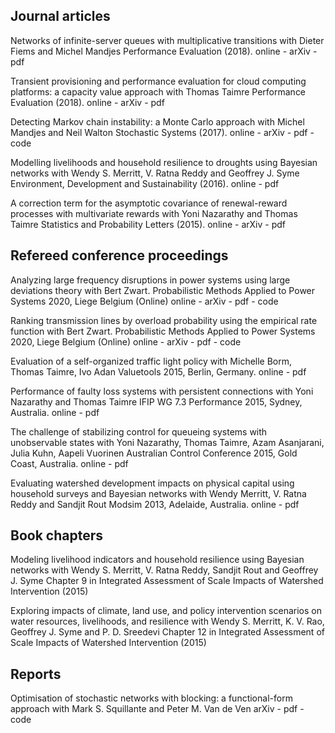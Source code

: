 Journal articles
----------------

Networks of infinite-server queues with multiplicative transitions
with Dieter Fiems and Michel Mandjes
Performance Evaluation (2018).
online - arXiv - pdf

Transient provisioning and performance evaluation for cloud computing platforms: a capacity value approach
with Thomas Taimre
Performance Evaluation (2018).
online - arXiv - pdf

Detecting Markov chain instability: a Monte Carlo approach
with Michel Mandjes and Neil Walton
Stochastic Systems (2017).
online - arXiv - pdf - code

Modelling livelihoods and household resilience to droughts using Bayesian networks
with Wendy S. Merritt, V. Ratna Reddy and Geoffrey J. Syme
Environment, Development and Sustainability (2016).
online - pdf

A correction term for the asymptotic covariance of renewal-reward processes with multivariate rewards
with Yoni Nazarathy and Thomas Taimre
Statistics and Probability Letters (2015).
online - arXiv - pdf

Refereed conference proceedings
-------------------------------

Analyzing large frequency disruptions in power systems using large deviations theory
with Bert Zwart.
Probabilistic Methods Applied to Power Systems 2020, Liege Belgium (Online)
online - arXiv - pdf - code

Ranking transmission lines by overload probability using the empirical rate function
with Bert Zwart.
Probabilistic Methods Applied to Power Systems 2020, Liege Belgium (Online)
online - arXiv - pdf - code

Evaluation of a self-organized traffic light policy
with Michelle Borm, Thomas Taimre, Ivo Adan
Valuetools 2015, Berlin, Germany.
online - pdf

Performance of faulty loss systems with persistent connections
with Yoni Nazarathy and Thomas Taimre
IFIP WG 7.3 Performance 2015, Sydney, Australia.
online - pdf

The challenge of stabilizing control for queueing systems with unobservable states
with Yoni Nazarathy, Thomas Taimre, Azam Asanjarani, Julia Kuhn, Aapeli Vuorinen
Australian Control Conference 2015, Gold Coast, Australia.
online - pdf

Evaluating watershed development impacts on physical capital using household surveys and Bayesian networks
with Wendy Merritt, V. Ratna Reddy and Sandjit Rout
Modsim 2013, Adelaide, Australia.
online - pdf

Book chapters
-------------

Modeling livelihood indicators and household resilience using Bayesian networks
with Wendy S. Merritt, V. Ratna Reddy, Sandjit Rout and Geoffrey J. Syme
Chapter 9 in Integrated Assessment of Scale Impacts of Watershed Intervention (2015)

Exploring impacts of climate, land use, and policy intervention scenarios on water resources, livelihoods, and resilience
with Wendy S. Merritt, K. V. Rao, Geoffrey J. Syme and P. D. Sreedevi
Chapter 12 in Integrated Assessment of Scale Impacts of Watershed Intervention (2015)

Reports
-------
Optimisation of stochastic networks with blocking: a functional-form approach
with Mark S. Squillante and Peter M. Van de Ven
arXiv - pdf - code

